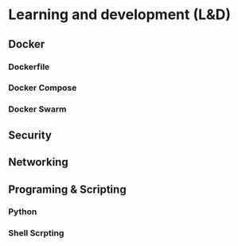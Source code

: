 # Learning and development (L&D)

## Docker 
  
  ### Dockerfile
  
  ###  Docker Compose
  
  ### Docker Swarm
  
##  Security 

## Networking 

## Programing & Scripting 

### Python 

### Shell Scrpting 
